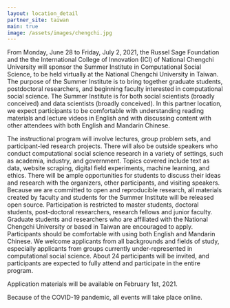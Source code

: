 ```yaml
---
layout: location_detail
partner_site: taiwan
main: true
image: /assets/images/chengchi.jpg
---
```


From Monday, June 28 to Friday, July 2, 2021, the Russel Sage Foundation and the the International College of Innovation (ICI) of National Chengchi University will sponsor the Summer Institute in Computational Social Science, to be held virtually at the National Chengchi University in Taiwan. The purpose of the Summer Institute is to bring together graduate students, postdoctoral researchers, and beginning faculty interested in computational social science. The Summer Institute is for both social scientists (broadly conceived) and data scientists (broadly conceived). In this partner location, we expect participants to be comfortable with understanding reading materials and lecture videos in English and with discussing content with other attendees with both English and Mandarin Chinese. 

The instructional program will involve lectures, group problem sets, and participant-led research projects. There will also be outside speakers who conduct computational social science research in a variety of settings, such as academia, industry, and government. Topics covered include text as data, website scraping, digital field experiments, machine learning, and ethics. There will be ample opportunities for students to discuss their ideas and research with the organizers, other participants, and visiting speakers. Because we are committed to open and reproducible research, all materials created by faculty and students for the Summer Institute will be released open source.
Participation is restricted to master students, doctoral students, post-doctoral researchers, research fellows and junior faculty.  Graduate students and researchers who are affiliated with the National Chengchi University or based in Taiwan are encouraged to apply. Participants should be comfortable with using both English and Mandarin Chinese. We welcome applicants from all backgrounds and fields of study, especially applicants from groups currently under-represented in computational social science. About 24 participants will be invited, and participants are expected to fully attend and participate in the entire program.

Application materials will be available on February 1st, 2021.

Because of the COVID-19 pandemic, all events will take place online.
